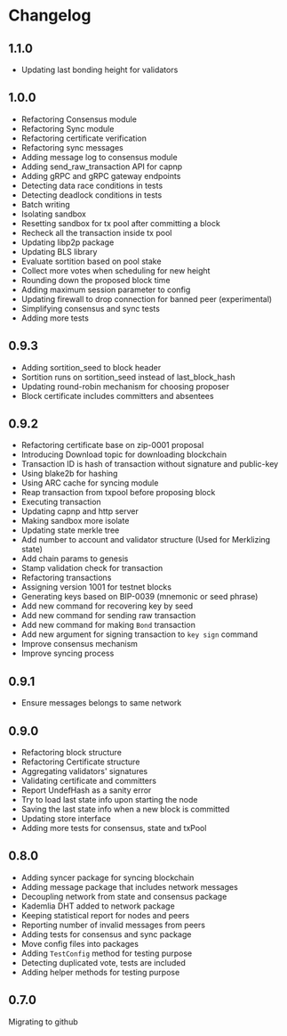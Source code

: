 # Changelog

## 1.1.0
- Updating last bonding height for validators

## 1.0.0
- Refactoring Consensus module
- Refactoring Sync module
- Refactoring certificate verification
- Refactoring sync messages
- Adding message log to consensus module
- Adding send_raw_transaction API for capnp
- Adding gRPC and gRPC gateway endpoints
- Detecting data race conditions in tests
- Detecting deadlock conditions in tests
- Batch writing
- Isolating sandbox
- Resetting sandbox for tx pool after committing a block
- Recheck all the transaction inside tx pool
- Updating libp2p package
- Updating BLS library
- Evaluate sortition based on pool stake
- Collect more votes when scheduling for new height
- Rounding down the proposed block time
- Adding maximum session parameter to config
- Updating firewall to drop connection for banned peer (experimental)
- Simplifying consensus and sync tests
- Adding more tests

## 0.9.3
- Adding sortition_seed to block header
- Sortition runs on sortition_seed instead of last_block_hash
- Updating round-robin mechanism for choosing proposer
- Block certificate includes committers and absentees

## 0.9.2
- Refactoring certificate base on zip-0001 proposal
- Introducing Download topic for downloading blockchain
- Transaction ID is hash of transaction without signature and public-key
- Using blake2b for hashing
- Using ARC cache for syncing module
- Reap transaction from txpool before proposing block
- Executing transaction
- Updating capnp and http server
- Making sandbox more isolate
- Updating state merkle tree
- Add number to account and validator structure (Used for Merklizing state)
- Add chain params to genesis
- Stamp validation check for transaction
- Refactoring transactions
- Assigning version 1001 for testnet blocks
- Generating keys based on BIP-0039 (mnemonic or seed phrase)
- Add new command for recovering key by seed
- Add new command for sending raw transaction
- Add new command for making `Bond` transaction
- Add new argument for signing transaction to `key sign` command
- Improve consensus mechanism
- Improve syncing process

## 0.9.1
- Ensure messages belongs to same network

## 0.9.0
- Refactoring block structure
- Refactoring Certificate structure
- Aggregating validators' signatures
- Validating certificate and committers
- Report UndefHash as a sanity error
- Try to load last state info upon starting the node
- Saving the last state info when a new block is committed
- Updating store interface
- Adding more tests for consensus, state and txPool

## 0.8.0
- Adding syncer package for syncing blockchain
- Adding message package that includes network messages
- Decoupling network from state and consensus package
- Kademlia DHT added to network package
- Keeping statistical report for nodes and peers
- Reporting number of invalid messages from peers
- Adding tests for consensus and sync package
- Move config files into packages
- Adding `TestConfig` method for testing purpose
- Detecting duplicated vote, tests are included
- Adding helper methods for testing purpose

## 0.7.0

 Migrating to github